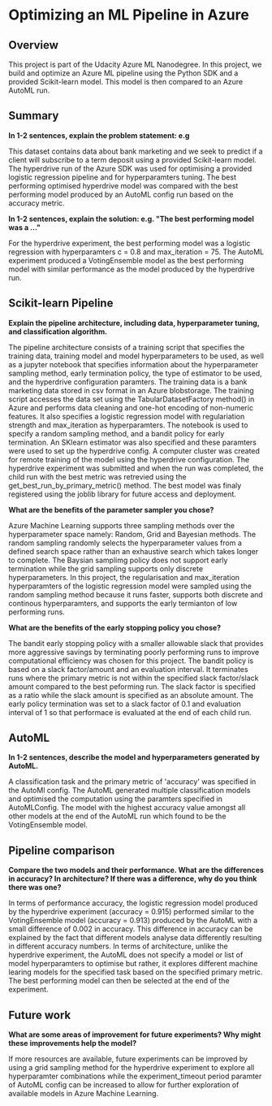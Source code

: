 # Optimizing an ML Pipeline in Azure

## Overview
This project is part of the Udacity Azure ML Nanodegree.
In this project, we build and optimize an Azure ML pipeline using the Python SDK and a provided Scikit-learn model.
This model is then compared to an Azure AutoML run.

## Summary
**In 1-2 sentences, explain the problem statement: e.g** 

This dataset contains data about bank marketing and we seek to predict if a client will subscribe to a term deposit using a provided Scikit-learn model. The hyperdrive run of the Azure SDK was used for optimising a provided logistic regression pipeline and for hyperparamters tuning. The best performing optimised hyperdrive model was compared with the best performing model produced by an AutoML config run based on the accuracy metric. 

**In 1-2 sentences, explain the solution: e.g. "The best performing model was a ..."**

For the hyperdrive experiment, the best performing model was a logistic regression with hyperparamters c = 0.8 and max_iteration = 75. The AutoML experiment produced a VotingEnsemble model as the best performing model with similar performance as the model produced by the hyperdrive run. 


## Scikit-learn Pipeline
**Explain the pipeline architecture, including data, hyperparameter tuning, and classification algorithm.**

The pipeline architecture consists of a training script that specifies the training data, training model and model hyperparameters to be used, as well as a jupyter notebook that specifies information about the hyperparameter sampling method, early termination policy, the type of estimator to be used, and the hyperdrive configuration paramters. The training data is a bank marketing data stored in csv format in an Azure blobstorage. The training script accesses the data set using the TabularDatasetFactory method() in Azure and performs data cleaning and one-hot encoding of non-numeric features. It also specifies a logistic regression model with regulariation strength and max_iteration as hyperparamters. The notebook is used to specify a random sampling method, and a bandit policy for early termination. An SKlearn estimator was also specified and these paramters were used to set up the hyperdrive config. A computer cluster was created for remote training of the model using the hyperdrive configuration. The hyperdrive experiment was submitted and when the run was completed, the child run with the best metric was retrevied using the get_best_run_by_primary_metric() method. The best model was finaly registered using the joblib library for future access and deployment.



**What are the benefits of the parameter sampler you chose?**

Azure Machine Learning supports three sampling methods over the hyperparameter space namely: Random, Grid and Bayesian methods. The random sampling randomly selects the hyperparameter values from a defined search space rather than an exhaustive search which takes longer to complete. The Baysian samplimg policy does not support early termination while the grid sampling supports only discrete hyperparameters. In this project, the regularisation and max_iteration hyperparamters of the logistic regression model were sampled using the random sampling method because it runs faster, supports both discrete and continous hyperparamters, and supports the early termianton of low performing runs.

**What are the benefits of the early stopping policy you chose?**

The bandit early stopping policy with a smaller allowable slack that provides more aggressive savings by terminating poorly performing runs to improve computational efficiency was chosen for this project. The bandit policy is based on a slack factor/amount and an evaluation interval. It terminates runs where the primary metric is not within the specified slack factor/slack amount compared to the best peforming run. The slack factor is specified as a ratio while the slack amount is specified as an absolute amount. The early policy termination was set to a slack factor of 0.1 and evaluation interval of 1 so that performace is evaluated at the end of each child run.

## AutoML
**In 1-2 sentences, describe the model and hyperparameters generated by AutoML.**

A classification task and the primary metric of 'accuracy' was specified in the AutoMl config. The AutoML generated multiple classification models and optimised the computation using the paramters specified in AutoMLConfig. The model with the highest accuracy value amongst all other models at the end of the AutoML run which found to be the VotingEnsemble model.

## Pipeline comparison
**Compare the two models and their performance. What are the differences in accuracy? In architecture? If there was a difference, why do you think there was one?**

In terms of performance accuracy, the logistic regression model produced by the hyperdrive experiment (accuracy = 0.915) performed similar to the VotingEnsemble model (accuracy = 0.913) produced by the AutoML with a small difference of 0.002 in accuracy. This difference in accuracy can be explained by the fact that different models analyse data differently resulting in different accuracy numbers. In terms of architecture, unlike the hyperdrive experiment, the AutoML does not specify a model or list of model hyperparamters to optimise but rather, it explores different machine learing models for the specified task based on the specified primary metric. The best performing model can then be selected at the end of the experiment.


## Future work
**What are some areas of improvement for future experiments? Why might these improvements help the model?**

If more resources are available, future experiments can be improved by using a grid sampling method for the hyperdrive experiment to explore all hyperparamter combinations while the experiment_timeout period paramter of AutoML config can be increased to allow for further exploration of available models in Azure Machine Learning. 



